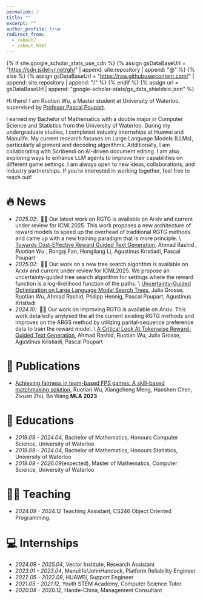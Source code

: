 ```yaml
---
permalink: /
title: ""
excerpt: ""
author_profile: true
redirect_from: 
  - /about/
  - /about.html
---
```


{% if site.google_scholar_stats_use_cdn %}
{% assign gsDataBaseUrl = "https://cdn.jsdelivr.net/gh/" | append: site.repository | append: "@" %}
{% else %}
{% assign gsDataBaseUrl = "https://raw.githubusercontent.com/" | append: site.repository | append: "/" %}
{% endif %}
{% assign url = gsDataBaseUrl | append: "google-scholar-stats/gs_data_shieldsio.json" %}

<span class='anchor' id='about-me'></span>

Hi there! I am Ruotian Wu, a Master student at University of Waterloo, supervised by <a href='[https://scholar.google.com/citations?user=DhtAFkwAAAAJ](https://cs.uwaterloo.ca/~ppoupart/)'> Profesor Pascal Poupart</a>.

I earned my Bachelor of Mathematics with a double major in Computer Science and Statistics from the University of Waterloo. During my undergraduate studies, I completed industry internships at Huawei and Manulife. My current research focuses on Large Language Models (LLMs), particularly alignment and decoding algorithms. Additionally, I am collaborating with Scribendi on AI-driven document editing. I am also exploring ways to enhance LLM agents to improve their capabilities on different game settings. I am always open to new ideas, collaborations, and industry partnerships. If you’re interested in working together, feel free to reach out!

# 🔥 News
- *2025.02*: &nbsp;🎉🎉 Our latest work on RGTG is available on Arxiv and current under review for ICML2025. This work proposes a new architecture of reward models to speed up the overhead of traditional RGTG methods and came up with a new training paradigm that is more principle. \\ [Towards Cost-Effective Reward Guided Text Generation]([https://arxiv.org/abs/2502.04517]), Ahmad Rashid <sup>*</sup>, Ruotian Wu <sup>*</sup>, Rongqi Fan, Hongliang Li, Agustinus Kristiadi, Pascal Poupart
- *2025.02*: &nbsp;🎉🎉 Our work on a new tree search algorithm is available on Arxiv and current under review for ICML2025. We propose an uncertainty-guided tree search algorithm for settings where the reward function is a log-likelihood function of the paths. \\ [Uncertainty-Guided Optimization on Large Language Model Search Trees]([https://arxiv.org/abs/2407.03951]), Julia Grosse, Ruotian Wu, Ahmad Rashid, Philipp Hennig, Pascal Poupart, Agustinus Kristiadi
- *2024.10*: &nbsp;🎉🎉 Our work on improving RGTG is available on Arxiv. This work detailedly anylysed the all the current existing RGTG methods and improves on the ARGS method by utilizing parital-sequence preference data to train the reward model. \\ [A Critical Look At Tokenwise Reward-Guided Text Generation]([https://arxiv.org/abs/2406.07780]), Ahmad Rashid, Ruotian Wu, Julia Grosse, Agustinus Kristiadi, Pascal Poupart

# 📝 Publications 
<!--
<div class='paper-box'><div class='paper-box-image'><div><div class="badge">CVPR 2016</div><img src='images/500x300.png' alt="sym" width="100%"></div></div>
<div class='paper-box-text' markdown="1">

[Deep Residual Learning for Image Recognition](https://openaccess.thecvf.com/content_cvpr_2016/papers/He_Deep_Residual_Learning_CVPR_2016_paper.pdf)

**Kaiming He**, Xiangyu Zhang, Shaoqing Ren, Jian Sun

[**Project**](https://scholar.google.com/citations?view_op=view_citation&hl=zh-CN&user=DhtAFkwAAAAJ&citation_for_view=DhtAFkwAAAAJ:ALROH1vI_8AC) <strong><span class='show_paper_citations' data='DhtAFkwAAAAJ:ALROH1vI_8AC'></span></strong>
- Lorem ipsum dolor sit amet, consectetur adipiscing elit. Vivamus ornare aliquet ipsum, ac tempus justo dapibus sit amet. 
</div>
</div>
--> 

- [Achieving fairness in team-based FPS games: A skill-based matchmaking solution]([https://www.ewadirect.com/proceedings/ace/article/view/10609]), Ruotian Wu, Xiangcheng Meng, Haoshen Chen, Zixuan Zhu, Bo Wang **MLA 2023**

<!-- # 🎖 Honors and Awards
- *2021.10* Lorem ipsum dolor sit amet, consectetur adipiscing elit. Vivamus ornare aliquet ipsum, ac tempus justo dapibus sit amet. 
- *2021.09* Lorem ipsum dolor sit amet, consectetur adipiscing elit. Vivamus ornare aliquet ipsum, ac tempus justo dapibus sit amet. 
--> 

# 📖 Educations
- *2019.09 - 2024.04*, Bachelor of Mathematics, Honours Computer Science, University of Waterloo 
- *2019.09 - 2024.04*, Bachelor of Mathematics, Honours Statistics, University of Waterloo
- *2019.09 - 2026.09*(expected), Master of Mathematics, Computer Science, University of Waterloo

# 🧑‍🏫 Teaching
- *2024.09 - 2024.12* Teaching Assistant, CS246 Object Oriented Programming.

<!--
# 💬 Invited Talks
- *2021.06*, Lorem ipsum dolor sit amet, consectetur adipiscing elit. Vivamus ornare aliquet ipsum, ac tempus justo dapibus sit amet. 
- *2021.03*, Lorem ipsum dolor sit amet, consectetur adipiscing elit. Vivamus ornare aliquet ipsum, ac tempus justo dapibus sit amet.  \| [\[video\]](https://github.com/)
--> 

# 💻 Internships
- *2024.09 - 2025.04*, Vector Institute, Research Assistant
- *2023.01 - 2023.04*, Manulife/JohnHancock, Platform Reliability Engineer
- *2022.05 - 2022.08*, HUAWEI, Support Engineer
- *2021.05 - 2021.12*, Youth STEM Academy, Computer Science Tutor
- *2020.08 - 2020.12*, Hande-China, Management Consultant




